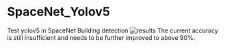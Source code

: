# SpaceNet_Yolov5
Test yolov5 in SpaceNet Building detection
![results](https://github.com/user-attachments/assets/ed14a5b0-3a80-4ac1-a823-665e888155eb)
The current accuracy is still insufficient and needs to be further improved to above 90%.
